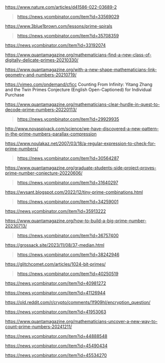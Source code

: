 https://www.nature.com/articles/d41586-022-03689-2
> https://news.ycombinator.com/item?id=33569029

https://www.3blue1brown.com/lessons/prime-spirals
> https://news.ycombinator.com/item?id=35708359

https://news.ycombinator.com/item?id=33192074

https://www.quantamagazine.org/mathematicians-find-a-new-class-of-digitally-delicate-primes-20210330/

https://www.quantamagazine.org/with-a-new-shape-mathematicians-link-geometry-and-numbers-20210719/

https://vimeo.com/ondemand/cficc Counting From Infinity: Yitang Zhang and the Twin Primes Conjecture (English Open-Captioned) for Individual Purchase

https://www.quantamagazine.org/mathematicians-clear-hurdle-in-quest-to-decode-prime-numbers-20220113/
> https://news.ycombinator.com/item?id=29929935

http://www.novaspivack.com/science/we-have-discovered-a-new-pattern-in-the-prime-numbers-parallax-compression

https://www.noulakaz.net/2007/03/18/a-regular-expression-to-check-for-prime-numbers/
> https://news.ycombinator.com/item?id=30564287

https://www.quantamagazine.org/graduate-students-side-project-proves-prime-number-conjecture-20220606/
> https://news.ycombinator.com/item?id=31640297

https://wvsant.blogspot.com/2022/12/tiny-prime-combinations.html
> https://news.ycombinator.com/item?id=34259001

https://news.ycombinator.com/item?id=35913222

https://www.quantamagazine.org/how-to-build-a-big-prime-number-20230713/
> https://news.ycombinator.com/item?id=36757400

https://grossack.site/2023/11/08/37-median.html
> https://news.ycombinator.com/item?id=38242946

https://glitchcomet.com/articles/1024-bit-primes/
> https://news.ycombinator.com/item?id=40250519

https://news.ycombinator.com/item?id=40981272

https://news.ycombinator.com/item?id=41126944

https://old.reddit.com/r/crypto/comments/1f909hl/encryption_question/

https://news.ycombinator.com/item?id=41953063

https://www.quantamagazine.org/mathematicians-uncover-a-new-way-to-count-prime-numbers-20241211/

https://news.ycombinator.com/item?id=44888548

https://news.ycombinator.com/item?id=45490434

https://news.ycombinator.com/item?id=45534270
